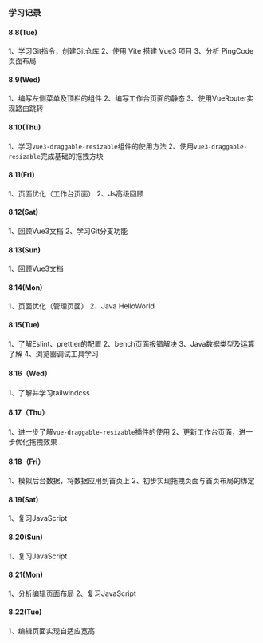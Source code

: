 ### 学习记录

#### 8.8(Tue)

1、学习Git指令，创建Git仓库
2、使用 Vite 搭建 Vue3 项目
3、分析 PingCode 页面布局

#### 8.9(Wed)

1、编写左侧菜单及顶栏的组件
2、编写工作台页面的静态
3、使用VueRouter实现路由跳转

#### 8.10(Thu)

1、学习`vue3-draggable-resizable`组件的使用方法
2、使用`vue3-draggable-resizable`完成基础的拖拽方块

#### 8.11(Fri)

1、页面优化（工作台页面）
2、Js高级回顾

#### 8.12(Sat)

1、回顾Vue3文档
2、学习Git分支功能

#### 8.13(Sun)

1、回顾Vue3文档

#### 8.14(Mon)

1、页面优化（管理页面）
2、Java HelloWorld

#### 8.15(Tue)

1、了解Eslint、prettier的配置
2、bench页面报错解决
3、Java数据类型及运算了解
4、浏览器调试工具学习

#### 8.16（Wed）

1、了解并学习tailwindcss

#### 8.17（Thu）

1、进一步了解`vue-draggable-resizable`插件的使用
2、更新工作台页面，进一步优化拖拽效果

#### 8.18（Fri）

1、模拟后台数据，将数据应用到首页上
2、初步实现拖拽页面与首页布局的绑定

#### 8.19(Sat)
1、复习JavaScript

#### 8.20(Sun)
1、复习JavaScript

#### 8.21(Mon)
1、分析编辑页面布局
2、复习JavaScript

#### 8.22(Tue)
1、编辑页面实现自适应宽高
